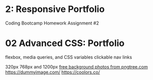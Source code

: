 # 2: Responsive Portfolio
Coding Bootcamp Homework Assignment #2
# 02 Advanced CSS: Portfolio
flexbox, media queries, and CSS variables
clickable nav links

320px
768px
and 1200px
<a href='https://pngtree.com/free-backgrounds'>free background photos from pngtree.com</a>
https://dummyimage.com/
https://coolors.co/

